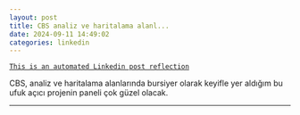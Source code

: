 ```yaml
---
layout: post
title: CBS analiz ve haritalama alanl...
date: 2024-09-11 14:49:02
categories: linkedin
---
```


[`This is an automated Linkedin post reflection`](https://www.linkedin.com/feed/update/urn:li:activity:7239646126683897856)

CBS, analiz ve haritalama alanlarında bursiyer olarak keyifle yer aldığım bu ufuk açıcı projenin paneli çok güzel olacak.

<hr>
<div class="row mt-3 d-flex justify-content-center align-items-center>


</div>
